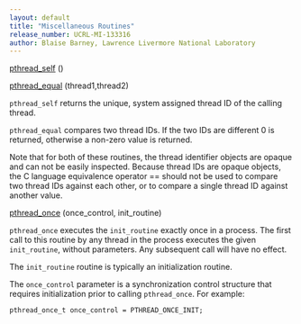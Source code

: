 ```yaml
---
layout: default
title: "Miscellaneous Routines"
release_number: UCRL-MI-133316
author: Blaise Barney, Lawrence Livermore National Laboratory
---
```


[pthread_self](man/pthread_self.txt) ()

[pthread_equal](man/pthread_equal.txt) (thread1,thread2)


`pthread_self` returns the unique, system assigned thread ID of the calling thread.

`pthread_equal` compares two thread IDs. If the two IDs are different 0 is returned, otherwise a non-zero value is returned.

Note that for both of these routines, the thread identifier objects are opaque and can not be easily inspected. Because thread IDs are opaque objects, the C language equivalence operator == should not be used to compare two thread IDs against each other, or to compare a single thread ID against another value.

[pthread_once](man/pthread_once.txt) (once_control, init_routine)

`pthread_once` executes the `init_routine` exactly once in a process. The first call to this routine by any thread in the process executes the given `init_routine`, without parameters. Any subsequent call will have no effect.

The `init_routine` routine is typically an initialization routine.

The `once_control` parameter is a synchronization control structure that requires initialization prior to calling `pthread_once`. For example:

`pthread_once_t once_control = PTHREAD_ONCE_INIT;`
